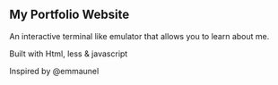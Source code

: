 **<h2>My Portfolio Website</h2>**

An interactive terminal like emulator that allows you to learn about me.

Built with Html, less & javascript

Inspired by @emmaunel
